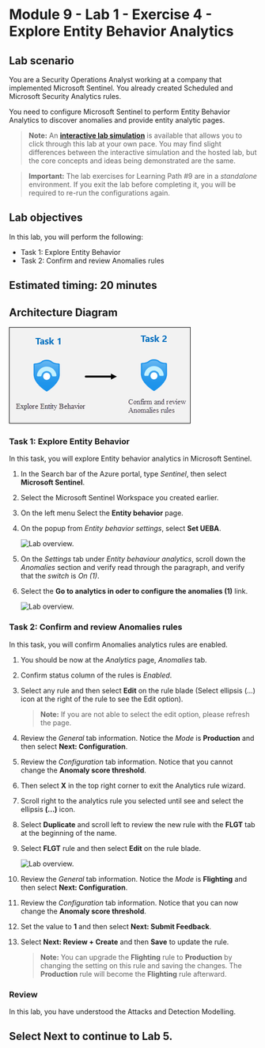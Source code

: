 # Module 9 - Lab 1 - Exercise 4 - Explore Entity Behavior Analytics

## Lab scenario

You are a Security Operations Analyst working at a company that implemented Microsoft Sentinel. You already created Scheduled and Microsoft Security Analytics rules. 

You need to configure Microsoft Sentinel to perform Entity Behavior Analytics to discover anomalies and provide entity analytic pages.

>**Note:** An **[interactive lab simulation](https://mslabs.cloudguides.com/guides/SC-200%20Lab%20Simulation%20-%20Explore%20entity%20behavior%20analytics)** is available that allows you to click through this lab at your own pace. You may find slight differences between the interactive simulation and the hosted lab, but the core concepts and ideas being demonstrated are the same. 

>**Important:** The lab exercises for Learning Path #9 are in a *standalone* environment. If you exit the lab before completing it, you will be required to re-run the configurations again.

## Lab objectives
 In this lab, you will perform the following:
- Task 1: Explore Entity Behavior 
- Task 2: Confirm and review Anomalies rules

## Estimated timing: 20 minutes

## Architecture Diagram

  ![Picture 1](../Media/archdialab9ex4.png)

### Task 1: Explore Entity Behavior 

In this task, you will explore Entity behavior analytics in Microsoft Sentinel.

1. In the Search bar of the Azure portal, type *Sentinel*, then select **Microsoft Sentinel**.

1. Select the Microsoft Sentinel Workspace you created earlier.

1. On the left menu Select the **Entity behavior** page.

1. On the popup from *Entity behavior settings*, select **Set UEBA**.

    ![Lab overview.](../Media/ueba.png)

1. On the *Settings* tab under *Entity behaviour analytics*, scroll down the *Anomalies* section and verify read through the paragraph, and verify that the *switch* is *On (1)*.

1. Select the **Go to analytics in oder to configure the anomalies (1)** link.

    ![Lab overview.](../Media/35.png)

### Task 2: Confirm and review Anomalies rules

In this task, you will confirm Anomalies analytics rules are enabled.

1. You should be now at the *Analytics* page, *Anomalies* tab.

1. Confirm status column of the rules is *Enabled*.

1. Select any rule and then select **Edit** on the rule blade (Select ellipsis (...) icon at the right of the rule to see the Edit option).

    >**Note:** If you are not able to select the edit option, please refresh the page.

1. Review the *General* tab information. Notice the *Mode* is **Production** and then select **Next: Configuration**.

1. Review the *Configuration* tab information. Notice that you cannot change the **Anomaly score threshold**.

1. Then select **X** in the top right corner to exit the Analytics rule wizard.

1. Scroll right to the analytics rule you selected until see and select the ellipsis **(...)** icon.

1. Select **Duplicate** and scroll left to review the new rule with the **FLGT** tab at the beginning of the name.

1. Select **FLGT** rule and then select **Edit** on the rule blade.

     ![Lab overview.](../Media/flgt.png)

1. Review the *General* tab information. Notice the *Mode* is **Flighting** and then select **Next: Configuration**.

1. Review the *Configuration* tab information. Notice that you can now change the **Anomaly score threshold**.

1. Set the value to **1** and then select **Next: Submit Feedback**.

1. Select **Next: Review + Create** and then **Save** to update the rule.

    >**Note:** You can upgrade the **Flighting** rule to **Production** by changing the setting on this rule and saving the changes. The **Production** rule will become the **Flighting** rule afterward.
    
### Review
In this lab, you have understood the Attacks and Detection Modelling.

## Select **Next** to continue to Lab 5.
